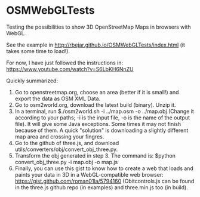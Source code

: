 # OSMWebGLTests

Testing the possibilities to show 3D OpenStreetMap Maps in browsers with WebGL.

See the example in <http://rbejar.github.io/OSMWebGLTests/index.html> (it takes some time to load!).

For now, I have just followed the instructions in:
<https://www.youtube.com/watch?v=S6LbKH6NnZU>

Quickly summarized:

1.  Go to openstreetmap.org, choose an area (better if it is small!) and export the data as OSM XML Data.
1.  Go to osm2world.org, download the latest build (binary). Unzip it.
1.  In a terminal, run $./osm2world.sh -i ../map.osm -o ../map.obj (Change it according to your paths; -i is the input file, -o is the name of the output file). It will give some Java exceptions. Some times it may not finish because of them. A quick "solution" is downloading a slightly different map area and crossing your fingres.
1.  Go to the github of three.js, and download utils/converters/obj/convert_obj_three.py.
1.  Transform the obj generated in step 3. The command is: $python convert_obj_three.py -i map.obj -o map.js
1.  Finally, you can use this gist to know how to create a web that loads and paints your data in 3D in a WebGL-compatible web browser: <https://gist.github.com/roman01la/5794160> (Obitcontrols.js can be found in the three.js github repo (in examples) and three.min.js too (in build). 